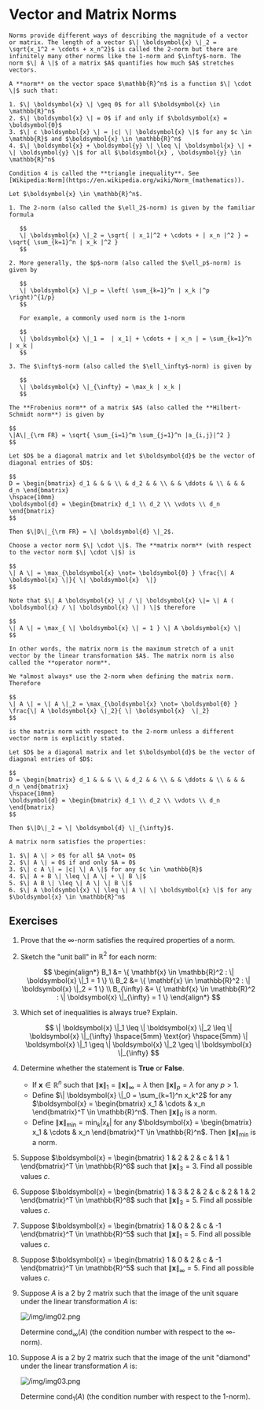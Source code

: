 # Vector and Matrix Norms

```{div} bigidea
Norms provide different ways of describing the magnitude of a vector or matrix. The length of a vector $\| \boldsymbol{x} \|_2 = \sqrt{x_1^2 + \cdots + x_n^2}$ is called the 2-norm but there are infinitely many other norms like the 1-norm and $\infty$-norm. The norm $\| A \|$ of a matrix $A$ quantifies how much $A$ stretches vectors.
```

```{div} definition
A **norm** on the vector space $\mathbb{R}^n$ is a function $\| \cdot \|$ such that:

1. $\| \boldsymbol{x} \| \geq 0$ for all $\boldsymbol{x} \in \mathbb{R}^n$
2. $\| \boldsymbol{x} \| = 0$ if and only if $\boldsymbol{x} = \boldsymbol{0}$
3. $\| c \boldsymbol{x} \| = |c| \| \boldsymbol{x} \|$ for any $c \in \mathbb{R}$ and $\boldsymbol{x} \in \mathbb{R}^n$
4. $\| \boldsymbol{x} + \boldsymbol{y} \| \leq \| \boldsymbol{x} \| + \| \boldsymbol{y} \|$ for all $\boldsymbol{x} , \boldsymbol{y} \in \mathbb{R}^n$

Condition 4 is called the **triangle inequality**. See [Wikipedia:Norm](https://en.wikipedia.org/wiki/Norm_(mathematics)).
```

```{div} example
Let $\boldsymbol{x} \in \mathbb{R}^n$.

1. The 2-norm (also called the $\ell_2$-norm) is given by the familiar formula

   $$
   \| \boldsymbol{x} \|_2 = \sqrt{ | x_1|^2 + \cdots + | x_n |^2 } = \sqrt{ \sum_{k=1}^n | x_k |^2 }
   $$

2. More generally, the $p$-norm (also called the $\ell_p$-norm) is given by

   $$
   \| \boldsymbol{x} \|_p = \left( \sum_{k=1}^n | x_k |^p \right)^{1/p}
   $$

   For example, a commonly used norm is the 1-norm

   $$
   \| \boldsymbol{x} \|_1 =  | x_1| + \cdots + | x_n | = \sum_{k=1}^n | x_k |
   $$

3. The $\infty$-norm (also called the $\ell_\infty$-norm) is given by

   $$
   \| \boldsymbol{x} \|_{\infty} = \max_k | x_k |
   $$
```

```{div} definition
The **Frobenius norm** of a matrix $A$ (also called the **Hilbert-Schmidt norm**) is given by

$$
\|A\|_{\rm FR} = \sqrt{ \sum_{i=1}^m \sum_{j=1}^n |a_{i,j}|^2 }
$$
```

```{div} example
Let $D$ be a diagonal matrix and let $\boldsymbol{d}$ be the vector of diagonal entries of $D$:

$$
D = \begin{bmatrix} d_1 & & & \\ & d_2 & & \\ & & \ddots & \\ & & & d_n \end{bmatrix}
\hspace{10mm}
\boldsymbol{d} = \begin{bmatrix} d_1 \\ d_2 \\ \vdots \\ d_n \end{bmatrix}
$$

Then $\|D\|_{\rm FR} = \| \boldsymbol{d} \|_2$.
```

```{div} definition
Choose a vector norm $\| \cdot \|$. The **matrix norm** (with respect to the vector norm $\| \cdot \|$) is

$$
\| A \| = \max_{\boldsymbol{x} \not= \boldsymbol{0} } \frac{\| A \boldsymbol{x} \|}{ \| \boldsymbol{x}  \|}
$$

Note that $\| A \boldsymbol{x} \| / \| \boldsymbol{x} \|= \| A ( \boldsymbol{x} / \| \boldsymbol{x} \| ) \|$ therefore

$$
\| A \| = \max_{ \| \boldsymbol{x} \| = 1 } \| A \boldsymbol{x} \|
$$

In other words, the matrix norm is the maximum stretch of a unit vector by the linear transformation $A$. The matrix norm is also called the **operator norm**.
```

```{div} note
We *almost always* use the 2-norm when defining the matrix norm. Therefore

$$
\| A \| = \| A \|_2 = \max_{\boldsymbol{x} \not= \boldsymbol{0} } \frac{\| A \boldsymbol{x} \|_2}{ \| \boldsymbol{x}  \|_2}
$$

is the matrix norm with respect to the 2-norm unless a different vector norm is explicitly stated.
```

```{div} example
Let $D$ be a diagonal matrix and let $\boldsymbol{d}$ be the vector of diagonal entries of $D$:

$$
D = \begin{bmatrix} d_1 & & & \\ & d_2 & & \\ & & \ddots & \\ & & & d_n \end{bmatrix}
\hspace{10mm}
\boldsymbol{d} = \begin{bmatrix} d_1 \\ d_2 \\ \vdots \\ d_n \end{bmatrix}
$$

Then $\|D\|_2 = \| \boldsymbol{d} \|_{\infty}$.
```

```{div} theorem
A matrix norm satisfies the properties:

1. $\| A \| > 0$ for all $A \not= 0$
2. $\| A \| = 0$ if and only $A = 0$
3. $\| c A \| = |c| \| A \|$ for any $c \in \mathbb{R}$
4. $\| A + B \| \leq \| A \| + \| B \|$
5. $\| A B \| \leq \| A \| \| B \|$
6. $\| A \boldsymbol{x} \| \leq \| A \| \| \boldsymbol{x} \|$ for any $\boldsymbol{x} \in \mathbb{R}^n$
```

## Exercises

1. Prove that the $\infty$-norm satisfies the required properties of a norm.
2. Sketch the "unit ball" in $\mathbb{R}^2$ for each norm:

   $$
   \begin{align*}
   B_1 &= \{ \mathbf{x} \in \mathbb{R}^2 : \| \boldsymbol{x} \|_1 = 1 \} \\
   B_2 &= \{ \mathbf{x} \in \mathbb{R}^2 : \| \boldsymbol{x} \|_2 = 1 \} \\
   B_{\infty} &= \{ \mathbf{x} \in \mathbb{R}^2 : \| \boldsymbol{x} \|_{\infty} = 1 \}
   \end{align*}
   $$

3. Which set of inequalities is always true? Explain.

   $$
   \| \boldsymbol{x} \|_1 \leq \| \boldsymbol{x} \|_2 \leq \| \boldsymbol{x} \|_{\infty}
   \hspace{5mm} \text{or} \hspace{5mm}
   \| \boldsymbol{x} \|_1 \geq \| \boldsymbol{x} \|_2 \geq \| \boldsymbol{x} \|_{\infty}
   $$

4. Determine whether the statement is **True** or **False**.
   * If $\boldsymbol{x} \in \mathbb{R}^n$ such that $\| \boldsymbol{x} \|_1 = \| \boldsymbol{x} \|_{\infty} = \lambda$ then $\| \boldsymbol{x} \|_p = \lambda$ for any $p > 1$.
   * Define $\| \boldsymbol{x} \|_0 = \sum_{k=1}^n x_k^2$ for any $\boldsymbol{x} = \begin{bmatrix} x_1 & \cdots & x_n \end{bmatrix}^T \in \mathbb{R}^n$. Then $\| \boldsymbol{x} \|_{0}$ is a norm.
   * Define $\| \boldsymbol{x} \|_{\min} = \min_k | x_k |$ for any $\boldsymbol{x} = \begin{bmatrix} x_1 & \cdots & x_n \end{bmatrix}^T \in \mathbb{R}^n$. Then $\| \boldsymbol{x} \|_{\min}$ is a norm.

5. Suppose $\boldsymbol{x} = \begin{bmatrix} 1 & 2 & 2 & c & 1 & 1 \end{bmatrix}^T \in \mathbb{R}^6$ such that $\| \boldsymbol{x} \|_{3} = 3$. Find all possible values $c$.

6. Suppose $\boldsymbol{x} = \begin{bmatrix} 1 & 3 & 2 & 2 & c & 2 & 1 & 2 \end{bmatrix}^T \in \mathbb{R}^8$ such that $\| \boldsymbol{x} \|_{3} = 5$. Find all possible values $c$.

7. Suppose $\boldsymbol{x} = \begin{bmatrix} 1 & 0 & 2 & c & -1 \end{bmatrix}^T \in \mathbb{R}^5$ such that $\| \boldsymbol{x} \|_1 = 5$. Find all possible values $c$.

8. Suppose $\boldsymbol{x} = \begin{bmatrix} 1 & 0 & 2 & c & -1 \end{bmatrix}^T \in \mathbb{R}^5$ such that $\| \boldsymbol{x} \|_{\infty} = 5$. Find all possible values $c$.

9. Suppose $A$ is a 2 by 2 matrix such that the image of the unit square under the linear transformation $A$ is:

   ![/img/img02.png](/img/img02.png)

   Determine $\mathrm{cond}_{\infty}(A)$ (the condition number with respect to the $\infty$-norm).

10. Suppose $A$ is a 2 by 2 matrix such that the image of the unit "diamond" under the linear transformation $A$ is:

    ![/img/img03.png](/img/img03.png)

    Determine $\mathrm{cond}_1(A)$ (the condition number with respect to the 1-norm).
